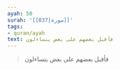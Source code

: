 ```yaml
---
ayah: 50
surah: '[[037|سورة]]'
tags:
- quran/ayah
text: فأقبل بعضهم على بعض يتساءلون
---
```

> فأقبل بعضهم على بعض يتساءلون
